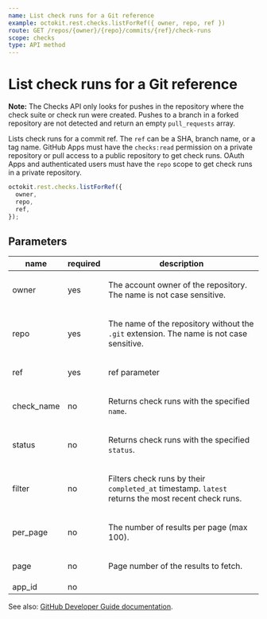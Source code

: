 ```yaml
---
name: List check runs for a Git reference
example: octokit.rest.checks.listForRef({ owner, repo, ref })
route: GET /repos/{owner}/{repo}/commits/{ref}/check-runs
scope: checks
type: API method
---
```


# List check runs for a Git reference

**Note:** The Checks API only looks for pushes in the repository where the check suite or check run were created. Pushes to a branch in a forked repository are not detected and return an empty `pull_requests` array.

Lists check runs for a commit ref. The `ref` can be a SHA, branch name, or a tag name. GitHub Apps must have the `checks:read` permission on a private repository or pull access to a public repository to get check runs. OAuth Apps and authenticated users must have the `repo` scope to get check runs in a private repository.

```js
octokit.rest.checks.listForRef({
  owner,
  repo,
  ref,
});
```

## Parameters

<table>
  <thead>
    <tr>
      <th>name</th>
      <th>required</th>
      <th>description</th>
    </tr>
  </thead>
  <tbody>
    <tr><td>owner</td><td>yes</td><td>

The account owner of the repository. The name is not case sensitive.

</td></tr>
<tr><td>repo</td><td>yes</td><td>

The name of the repository without the `.git` extension. The name is not case sensitive.

</td></tr>
<tr><td>ref</td><td>yes</td><td>

ref parameter

</td></tr>
<tr><td>check_name</td><td>no</td><td>

Returns check runs with the specified `name`.

</td></tr>
<tr><td>status</td><td>no</td><td>

Returns check runs with the specified `status`.

</td></tr>
<tr><td>filter</td><td>no</td><td>

Filters check runs by their `completed_at` timestamp. `latest` returns the most recent check runs.

</td></tr>
<tr><td>per_page</td><td>no</td><td>

The number of results per page (max 100).

</td></tr>
<tr><td>page</td><td>no</td><td>

Page number of the results to fetch.

</td></tr>
<tr><td>app_id</td><td>no</td><td>

</td></tr>
  </tbody>
</table>

See also: [GitHub Developer Guide documentation](https://docs.github.com/rest/reference/checks#list-check-runs-for-a-git-reference).
